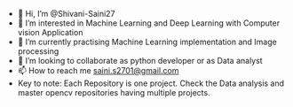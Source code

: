 - 👋 Hi, I’m @Shivani-Saini27
- 👀 I’m interested in Machine Learning and Deep Learning with Computer vision Application
- 🌱 I’m currently practising Machine Learning implementation and Image processing 
- 💞️ I’m looking to collaborate as python developer or as Data analyst 
- 📫 How to reach me saini.s2701@gmail.com
- Key to note: Each Repository is one project. Check the Data analysis and master opencv repositories having multiple projects.
<!---
Shivani-Saini27/Shivani-Saini27 is a ✨ special ✨ repository because its `README.md` (this file) appears on your GitHub profile.
You can click the Preview link to take a look at your changes.
--->
